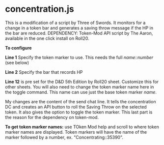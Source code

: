 # concentration.js
This is a modification of a script by Three of Swords. It monitors for a change in a token bar and generates a saving throw message if the HP in the bar are reduced.
DEPENDENCY: Token-Mod API script by The Aaron, available in the one click install on Roll20.

**To configure**

**Line 1** Specify the token marker to use. This needs the full *name::number* (see below)

**Line 2** Specify the bar that records HP

**Line 12** is pre set for the D&D 5th Edition by Roll20 sheet. Customize this for other sheets. You will also need to change the token marker name here in the toggle command. This name can use just the base token marker *name*.

My changes are the content of the send chat line. It tells the concentration DC and creates an API button to roll the Saving Throw on the selected token. It also gives the option to toggle the token marker. This last part is the reason for the dependency on token-mod.

**To get token marker names:** use TOken Mod help and scroll to where token marker names are displayed. Token markers will have the name of the marker followed by a number, ex. "Concentrating::35390".
